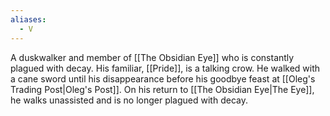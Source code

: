 ```yaml
---
aliases:
  - V
---
```

A duskwalker and member of [[The Obsidian Eye]] who is constantly plagued with decay. His familiar, [[Pride]], is a talking crow. He walked with a cane sword until his disappearance before his goodbye feast at [[Oleg's Trading Post|Oleg's Post]]. On his return to [[The Obsidian Eye|The Eye]], he walks unassisted and is no longer plagued with decay.